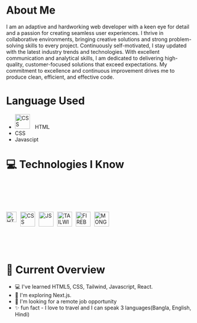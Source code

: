 <img src="https://i.ibb.co/SPPV45G/custom-banner-jannatul-afroz-faria.png" alt="" />

# About Me
I am an adaptive and hardworking web developer with a keen eye for detail and a passion for creating seamless user experiences. I thrive in collaborative environments, bringing creative solutions and strong problem-solving skills to every project. Continuously self-motivated, I stay updated with the latest industry trends and technologies. With excellent communication and analytical skills, I am dedicated to delivering high-quality, customer-focused solutions that exceed expectations. My commitment to excellence and continuous improvement drives me to produce clean, efficient, and effective code.

# Language Used
- <img src="https://i.ibb.co/mRr6Rgs/css.png" alt="CSS" style="width: 40px; margin-right: 10px;">  HTML
- CSS
- Javascipt
  
# 💻 Technologies I Know
<div  align='left' style="display: flex; margin-top: 100px; margin-bottom: 100px;">
        <img src="https://i.ibb.co/6mXsJgx/html-5-icon-726x1024-evem6gg5.png" alt="HTML" style="width: 28px; margin-right: 10px;">
        <img src="https://i.ibb.co/mRr6Rgs/css.png" alt="CSS" style="width: 40px; margin-right: 10px;">
        <img src="https://i.ibb.co/q12wPdr/js.png" alt="JS" style="width: 40px; margin-right: 10px;">
        <img src="https://i.ibb.co/RPXxDxG/tailwind.png" alt="TAILWIND" style="width: 40px; margin-right: 10px;">
        <img src="https://i.ibb.co/DMxdFmm/firebase.png" alt="FIREBASE" style="width: 40px; margin-right: 10px;">
        <img src="https://i.ibb.co/pbLRSVY/mongodb-logo-D13-D67-C930-seeklogo-com.png" alt="MONGODB" style="width: 40px; margin-right: 10px;">
</div>


# 📜 Current Overview

- 💻 I've learned HTML5, CSS, Tailwind, Javascript, React.
- 🌱 I'm exploring Next.js.
- 🔎 I'm looking for a remote job opportunity
- ✨ fun fact - I love to travel and I can speak 3 languages(Bangla, English, Hindi)



